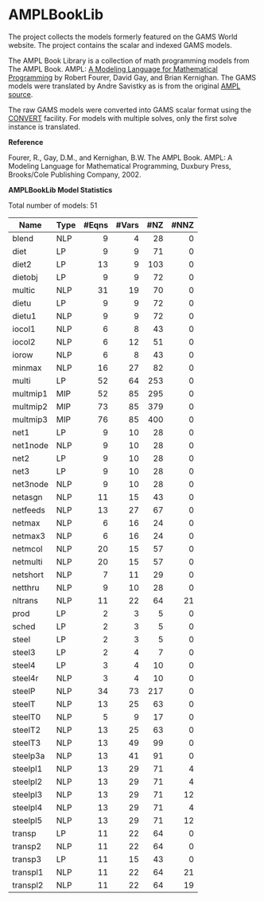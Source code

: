 # AMPLBookLib

The project collects the models formerly featured on the GAMS World website. The project contains the scalar and indexed GAMS models.

The AMPL Book Library is a collection of math programming models from The AMPL Book. AMPL: [A Modeling Language for Mathematical Programming](http://www.ampl.com/BOOK/index.html) 
by Robert Fourer, David Gay, and Brian Kernighan. The GAMS models were translated by Andre Savistky as is from the original 
[AMPL source](https://ampl.com/resources/the-ampl-book/example-files/).

The raw GAMS models were converted into GAMS scalar format using the [CONVERT](https://www.gams.com/latest/docs/S_CONVERT.html) facility. For models with multiple solves, 
only the first solve instance is translated.

**Reference**

Fourer, R., Gay, D.M., and Kernighan, B.W. The AMPL Book. AMPL: A Modeling Language for Mathematical Programming, Duxbury Press, Brooks/Cole Publishing Company, 2002. 

**AMPLBookLib Model Statistics** 

Total number of models:   51

|Name        |Type  |#Eqns |#Vars |#NZ   |#NNZ  |
|------------|------|-----:|-----:|-----:|-----:|
|blend       |NLP   |9     |4     |28    |0     |
|diet        |LP    |9     |9     |71    |0     |
|diet2       |LP    |13    |9     |103   |0     |
|dietobj     |LP    |9     |9     |72    |0     |
|multic      |NLP   |31    |19    |70    |0     |
|dietu       |LP    |9     |9     |72    |0     |
|dietu1      |NLP   |9     |9     |72    |0     |
|iocol1      |NLP   |6     |8     |43    |0     |
|iocol2      |NLP   |6     |12    |51    |0     |
|iorow       |NLP   |6     |8     |43    |0     |
|minmax      |NLP   |16    |27    |82    |0     |
|multi       |LP    |52    |64    |253   |0     |
|multmip1    |MIP   |52    |85    |295   |0     |
|multmip2    |MIP   |73    |85    |379   |0     |
|multmip3    |MIP   |76    |85    |400   |0     |
|net1        |LP    |9     |10    |28    |0     |
|net1node    |NLP   |9     |10    |28    |0     |
|net2        |LP    |9     |10    |28    |0     |
|net3        |LP    |9     |10    |28    |0     |
|net3node    |NLP   |9     |10    |28    |0     |
|netasgn     |NLP   |11    |15    |43    |0     |
|netfeeds    |NLP   |13    |27    |67    |0     |
|netmax      |NLP   |6     |16    |24    |0     |
|netmax3     |NLP   |6     |16    |24    |0     |
|netmcol     |NLP   |20    |15    |57    |0     |
|netmulti    |NLP   |20    |15    |57    |0     |
|netshort    |NLP   |7     |11    |29    |0     |
|netthru     |NLP   |9     |10    |28    |0     |
|nltrans     |NLP   |11    |22    |64    |21    |
|prod        |LP    |2     |3     |5     |0     |
|sched       |LP    |2     |3     |5     |0     |
|steel       |LP    |2     |3     |5     |0     |
|steel3      |LP    |2     |4     |7     |0     |
|steel4      |LP    |3     |4     |10    |0     |
|steel4r     |NLP   |3     |4     |10    |0     |
|steelP      |NLP   |34    |73    |217   |0     |
|steelT      |NLP   |13    |25    |63    |0     |
|steelT0     |NLP   |5     |9     |17    |0     |
|steelT2     |NLP   |13    |25    |63    |0     |
|steelT3     |NLP   |13    |49    |99    |0     |
|steelp3a    |NLP   |13    |41    |91    |0     |
|steelpl1    |NLP   |13    |29    |71    |4     |
|steelpl2    |NLP   |13    |29    |71    |4     |
|steelpl3    |NLP   |13    |29    |71    |12    |
|steelpl4    |NLP   |13    |29    |71    |4     |
|steelpl5    |NLP   |13    |29    |71    |12    |
|transp      |LP    |11    |22    |64    |0     |
|transp2     |NLP   |11    |22    |64    |0     |
|transp3     |LP    |11    |15    |43    |0     |
|transpl1    |NLP   |11    |22    |64    |21    |
|transpl2    |NLP   |11    |22    |64    |19    |
